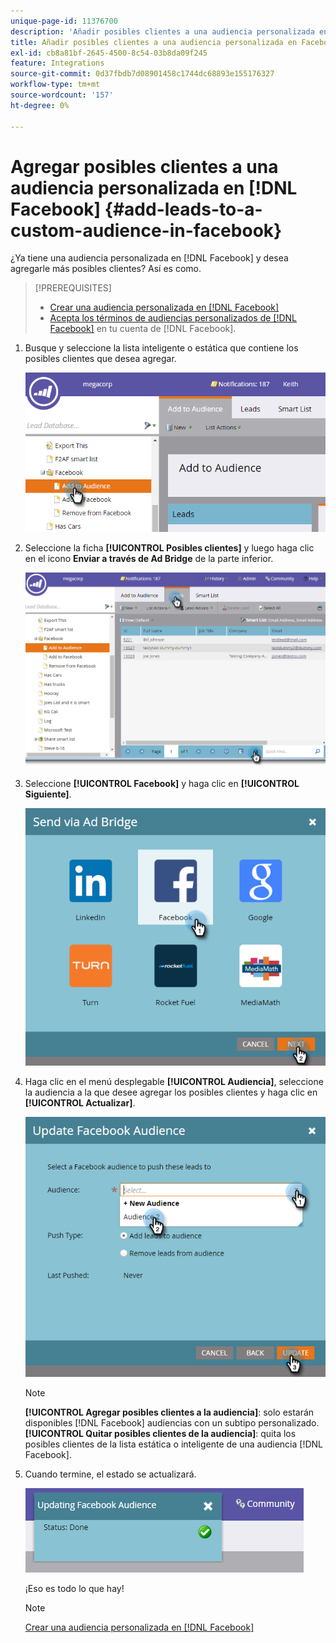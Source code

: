 ```yaml
---
unique-page-id: 11376700
description: 'Añadir posibles clientes a una audiencia personalizada en Facebook: documentos de Marketo: documentación del producto'
title: Añadir posibles clientes a una audiencia personalizada en Facebook
exl-id: cb8a81bf-2645-4500-8c54-03b8da09f245
feature: Integrations
source-git-commit: 0d37fbdb7d08901458c1744dc68893e155176327
workflow-type: tm+mt
source-wordcount: '157'
ht-degree: 0%

---
```


# Agregar posibles clientes a una audiencia personalizada en [!DNL Facebook] {#add-leads-to-a-custom-audience-in-facebook}

¿Ya tiene una audiencia personalizada en [!DNL Facebook] y desea agregarle más posibles clientes? Así es como.

>[!PREREQUISITES]
>
>* [Crear una audiencia personalizada en [!DNL Facebook]](/help/marketo/product-docs/demand-generation/facebook/create-a-custom-audience-in-facebook.md)
>* [Acepta los términos de audiencias personalizados de  [!DNL Facebook]](https://www.facebook.com/ads/manage/customaudiences/tos.php) en tu cuenta de [!DNL Facebook].
>

1. Busque y seleccione la lista inteligente o estática que contiene los posibles clientes que desea agregar.

   ![](assets/one.png)

1. Seleccione la ficha **[!UICONTROL Posibles clientes]** y luego haga clic en el icono **Enviar a través de Ad Bridge** de la parte inferior.

   ![](assets/two-1.png)

1. Seleccione **[!UICONTROL Facebook]** y haga clic en **[!UICONTROL Siguiente]**.

   ![](assets/three.png)

1. Haga clic en el menú desplegable **[!UICONTROL Audiencia]**, seleccione la audiencia a la que desee agregar los posibles clientes y haga clic en **[!UICONTROL Actualizar]**.

   ![](assets/4.png)

   >[!NOTE]
   >
   >**[!UICONTROL Agregar posibles clientes a la audiencia]**: solo estarán disponibles [!DNL Facebook] audiencias con un subtipo personalizado.\
   >**[!UICONTROL Quitar posibles clientes de la audiencia]**: quita los posibles clientes de la lista estática o inteligente de una audiencia [!DNL Facebook].

1. Cuando termine, el estado se actualizará.

   ![](assets/five-1.png)

   ¡Eso es todo lo que hay!

   >[!NOTE]
   >
   >[Crear una audiencia personalizada en [!DNL Facebook]](/help/marketo/product-docs/demand-generation/facebook/create-a-custom-audience-in-facebook.md)
